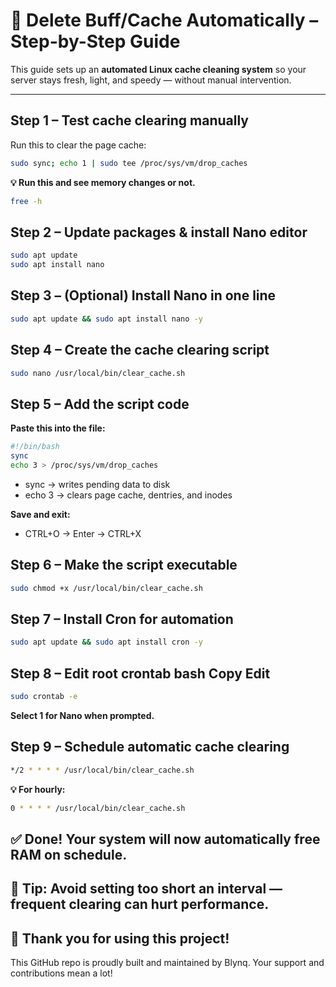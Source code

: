 # **🧹 Delete Buff/Cache Automatically – Step-by-Step Guide**

This guide sets up an **automated Linux cache cleaning system** so your server stays fresh, light, and speedy — without manual intervention.

---

## **Step 1 – Test cache clearing manually**
Run this to clear the page cache:
```bash
sudo sync; echo 1 | sudo tee /proc/sys/vm/drop_caches
```
**💡 Run this and see memory changes or not.**
```bash
free -h
```

## **Step 2 – Update packages & install Nano editor**
```bash
sudo apt update
sudo apt install nano
```

## **Step 3 – (Optional) Install Nano in one line**
```bash
sudo apt update && sudo apt install nano -y
```

## **Step 4 – Create the cache clearing script**
```bash
sudo nano /usr/local/bin/clear_cache.sh
```

## **Step 5 – Add the script code**
**Paste this into the file:**
```bash
#!/bin/bash
sync
echo 3 > /proc/sys/vm/drop_caches
```
- sync → writes pending data to disk
- echo 3 → clears page cache, dentries, and inodes

**Save and exit:**

- CTRL+O → Enter → CTRL+X

## **Step 6 – Make the script executable**
```bash
sudo chmod +x /usr/local/bin/clear_cache.sh
```

## **Step 7 – Install Cron for automation**
```bash
sudo apt update && sudo apt install cron -y
```

## **Step 8 – Edit root crontab bash Copy Edit**
```bash
sudo crontab -e
```
**Select 1 for Nano when prompted.**


## **Step 9 – Schedule automatic cache clearing**
```bash
*/2 * * * * /usr/local/bin/clear_cache.sh
```
**💡 For hourly:**
```bash
0 * * * * /usr/local/bin/clear_cache.sh
```

## **✅ Done! Your system will now automatically free RAM on schedule.**
## **📌 Tip: Avoid setting too short an interval — frequent clearing can hurt performance.**



## **🙏 Thank you for using this project!**
This GitHub repo is proudly built and maintained by Blynq. Your support and contributions mean a lot!
